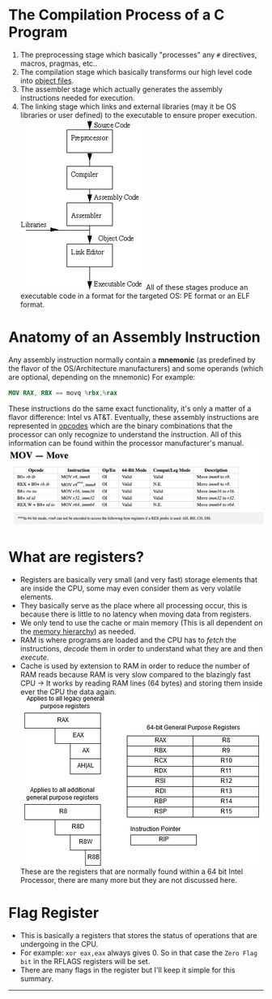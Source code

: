 # The Compilation Process of a C Program
1. The preprocessing stage which basically "processes" any `#` directives, macros, pragmas, etc..
2. The compilation stage which basically transforms our high level code into [object files](https://en.wikipedia.org/wiki/Object_file).
3. The assembler stage which actually generates the assembly instructions needed for execution.
4. The linking stage which links and external libraries (may it be OS libraries or user defined) to the executable to ensure proper execution.
![iFtdu](../Assets/iFtdu.webp)
All of these stages produce an executable code in a format for the targeted OS: PE format or an ELF format.
# Anatomy of an Assembly Instruction
Any assembly instruction normally contain a **mnemonic** (as predefined by the flavor of the OS/Architecture manufacturers) and some operands (which are optional, depending on the mnemonic) 
For example:
```nasm
MOV RAX, RBX == movq %rbx,%rax
```
These instructions do the same exact functionality, it's only a matter of a flavor difference: Intel vs AT&T.
Eventually, these assembly instructions are represented in [opcodes](https://en.wikipedia.org/wiki/Opcode) which are the binary combinations that the processor can only recognize to understand the instruction.
All of this information can be found within the processor manufacturer's manual.
![Pasted image 20240508030128](../Assets/Pasted%20image%2020240508030128.png)
# What are registers?
- Registers are basically very small (and very fast) storage elements that are inside the CPU, some may even consider them as very volatile elements.
- They basically serve as the place where all processing occur, this is because there is little to no latency when moving data from registers.
- We only tend to use the cache or main memory (This is all dependent on the [memory hierarchy](https://en.wikipedia.org/wiki/Memory_hierarchy)) as needed.
- RAM is where programs are loaded and the CPU has to *fetch* the instructions, *decode* them in order to understand what they are and then *execute*.
- Cache is used by extension to RAM in order to reduce the number of RAM reads because RAM is very slow compared to the blazingly fast CPU &rarr; It works by reading RAM lines (64 bytes) and storing them inside ever the CPU the data again.
![Pasted image 20240508030851](../Assets/Pasted%20image%2020240508030851.png)
These are the registers that are normally found within a 64 bit Intel Processor, there are many more but they are not discussed here.
# Flag Register
- This is basically a registers that stores the status of operations that are undergoing in the CPU.
- For example: `xor eax,eax` always gives 0. So in that case the `Zero Flag bit` in the RFLAGS registers will be set.
- There are many flags in the register but I'll keep it simple for this summary.
---
